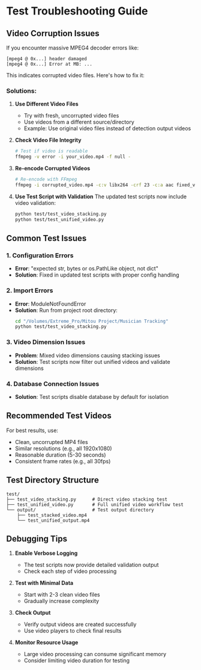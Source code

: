# Test Troubleshooting Guide

## Video Corruption Issues

If you encounter massive MPEG4 decoder errors like:
```
[mpeg4 @ 0x...] header damaged
[mpeg4 @ 0x...] Error at MB: ...
```

This indicates corrupted video files. Here's how to fix it:

### Solutions:

1. **Use Different Video Files**
   - Try with fresh, uncorrupted video files
   - Use videos from a different source/directory
   - Example: Use original video files instead of detection output videos

2. **Check Video File Integrity**
   ```bash
   # Test if video is readable
   ffmpeg -v error -i your_video.mp4 -f null -
   ```

3. **Re-encode Corrupted Videos**
   ```bash
   # Re-encode with FFmpeg
   ffmpeg -i corrupted_video.mp4 -c:v libx264 -crf 23 -c:a aac fixed_video.mp4
   ```

4. **Use Test Script with Validation**
   The updated test scripts now include video validation:
   ```bash
   python test/test_video_stacking.py
   python test/test_unified_video.py
   ```

## Common Test Issues

### 1. Configuration Errors
- **Error**: "expected str, bytes or os.PathLike object, not dict"
- **Solution**: Fixed in updated test scripts with proper config handling

### 2. Import Errors
- **Error**: ModuleNotFoundError
- **Solution**: Run from project root directory:
  ```bash
  cd "/Volumes/Extreme_Pro/Mitou Project/Musician Tracking"
  python test/test_video_stacking.py
  ```

### 3. Video Dimension Issues
- **Problem**: Mixed video dimensions causing stacking issues
- **Solution**: Test scripts now filter out unified videos and validate dimensions

### 4. Database Connection Issues
- **Solution**: Test scripts disable database by default for isolation

## Recommended Test Videos

For best results, use:
- Clean, uncorrupted MP4 files
- Similar resolutions (e.g., all 1920x1080)
- Reasonable duration (5-30 seconds)
- Consistent frame rates (e.g., all 30fps)

## Test Directory Structure

```
test/
├── test_video_stacking.py      # Direct video stacking test
├── test_unified_video.py       # Full unified video workflow test
└── output/                     # Test output directory
    ├── test_stacked_video.mp4
    └── test_unified_output.mp4
```

## Debugging Tips

1. **Enable Verbose Logging**
   - The test scripts now provide detailed validation output
   - Check each step of video processing

2. **Test with Minimal Data**
   - Start with 2-3 clean video files
   - Gradually increase complexity

3. **Check Output**
   - Verify output videos are created successfully
   - Use video players to check final results

4. **Monitor Resource Usage**
   - Large video processing can consume significant memory
   - Consider limiting video duration for testing